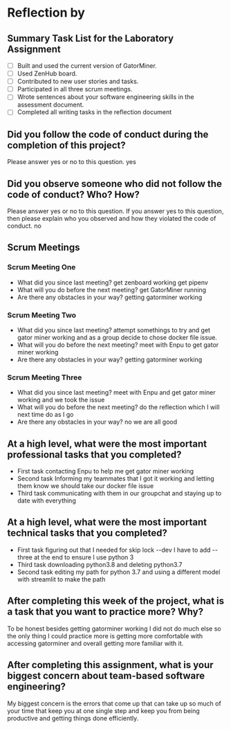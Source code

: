 # Reflection by

## Summary Task List for the Laboratory Assignment

- [ ] Built and used the current version of GatorMiner.
- [ ] Used ZenHub board.
- [ ] Contributed to new user stories and tasks.
- [ ] Participated in all three scrum meetings.
- [ ] Wrote sentences about your software engineering skills in the assessment document.
- [ ] Completed all writing tasks in the reflection document

## Did you follow the code of conduct during the completion of this project?

Please answer yes or no to this question.
yes

## Did you observe someone who did not follow the code of conduct? Who? How?

Please answer yes or no to this question. If you answer yes to this question,
then please explain who you observed and how they violated the code of conduct.
no
## Scrum Meetings

### Scrum Meeting One

- What did you since last meeting?
  get zenboard working get pipenv
- What will you do before the next meeting?
  get GatorMiner running
- Are there any obstacles in your way?
  getting gatorminer working

### Scrum Meeting Two

- What did you since last meeting?
  attempt somethings to try and get gator miner working and as a group decide to chose docker file issue.
- What will you do before the next meeting?
  meet with Enpu to get gator miner working
- Are there any obstacles in your way?
  getting gatorminer working

### Scrum Meeting Three

- What did you since last meeting?
  meet with Enpu and get gator miner working and we took the issue
- What will you do before the next meeting?
  do the reflection which I will next time do as I go
- Are there any obstacles in your way?
  no we are all good

## At a high level, what were the most important professional tasks that you completed?

- First task contacting Enpu to help me get gator miner working
- Second task Informing my teammates that I got it working and letting them know we should take our docker file issue
- Third task communicating with them in our groupchat and staying up to date with everything

## At a high level, what were the most important technical tasks that you completed?

- First task figuring out that I needed for skip lock --dev I have to add --three at the end to ensure I use python 3
- Third task downloading python3.8 and deleting python3.7
- Second task editing my path for python 3.7 and using a different model with streamlit to make the path


## After completing this week of the project, what is a task that you want to practice more? Why?

To be honest besides getting gatorminer working I did not do much else so the only thing I could practice more is getting more comfortable with accessing gatorminer and overall getting more familiar with it.

## After completing this assignment, what is your biggest concern about team-based software engineering?

My biggest concern is the errors that come up that can take up so much of your time that keep you at one single step and keep you from being productive and getting things done efficiently.
